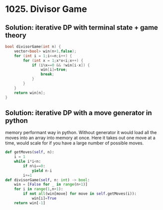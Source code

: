 # 1025. Divisor Game

## Solution: iterative DP with terminal state + game theory

```c++
bool divisorGame(int n) {
    vector<bool> win(n+1,false);
    for (int i = 1;i<=n;i++) {
        for (int x = 1;x*x<i;x++) {
            if (i%x==0 && !win[i-x]) {
                win[i]=true;
                break;
            }
        }
    }
    return win[n];
}
```

## Solution: iterative DP with a move generator in python

memory performant way in python. Without generator it would load all the moves into an array into memory at once.
Here it takes out one move at a time, would scale for if you have a large number of possible moves. 

```py
def getMoves(self, n):
    i = 1
    while i*i<n:
        if n%i==0:
            yield n-i   
        i+=1
def divisorGame(self, n: int) -> bool:
    win = [False for _ in range(n+1)]
    for i in range(1,n+1):
        if not all(win[move] for move in self.getMoves(i)):
            win[i]=True
    return win[-1]
```
